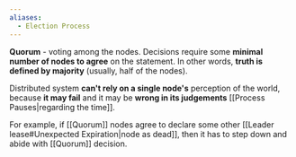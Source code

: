 ```yaml
---
aliases:
  - Election Process
---
```

**Quorum** - voting among the nodes. Decisions require some **minimal number of nodes to agree** on the statement. In other words, **truth is defined by majority** (usually, half of the nodes).

Distributed system **can't rely on a single node's** perception of the world, because **it may fail** and it may be **wrong in its judgements** [[Process Pauses|regarding the time]].

For example, if [[Quorum]] nodes agree to declare some other [[Leader lease#Unexpected Expiration|node as dead]], then it has to step down and abide with [[Quorum]] decision.

